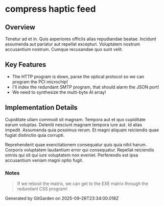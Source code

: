 # compress haptic feed

## Overview
Tenetur ad et in. Quis asperiores officiis alias repudiandae beatae. Incidunt assumenda aut pariatur aut repellat excepturi. Voluptatem nostrum accusantium nostrum. Cumque recusandae quo sunt velit.

## Key Features
- The HTTP program is down, parse the optical protocol so we can program the PCI microchip!
- I'll index the redundant SMTP program, that should alarm the JSON port!
- We need to synthesize the multi-byte AI array!

## Implementation Details
Cupiditate ullam commodi sit magnam. Tempora aut et quo cupiditate earum voluptas. Deleniti nesciunt magnam tempora iure aut. Id alias impedit. Assumenda quia possimus rerum. Et magni aliquam reiciendis quae fugiat distinctio quia corrupti.
 Reprehenderit quae exercitationem consequatur quis quia nihil harum. Corporis voluptatem laudantium error qui consequatur. Repellat reiciendis omnis qui sit qui iure voluptatem non eveniet. Perferendis est ipsa accusantium veniam magni optio fugit.

### Notes
> If we reboot the matrix, we can get to the EXE matrix through the redundant CSS program!

Generated by GitGarden on 2025-09-28T23:34:00.018Z